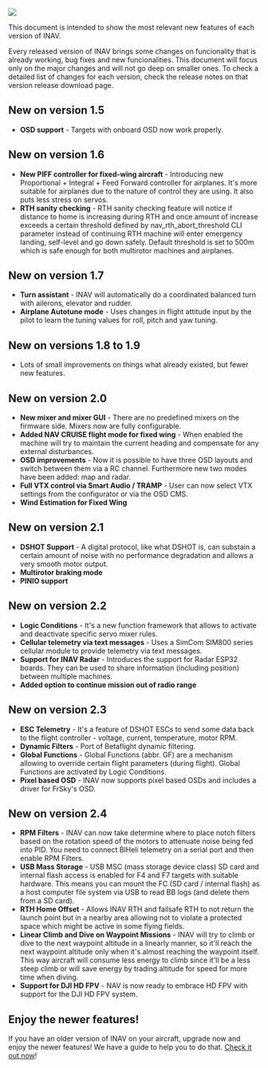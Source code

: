 ![](http://static.rcgroups.net/forums/attachments/6/1/0/3/7/6/a9088858-102-inav.png)

This document is intended to show the most relevant new features of each version of INAV.

Every released version of INAV brings some changes on funcionality that is already working, bug fixes and new funcionalities. This document will focus only on the major changes and will not go deep on smaller ones. To check a detailed list of changes for each version, check the release notes on that version release download page.

## New on version 1.5
* **OSD support** - Targets with onboard OSD now work properly.

## New on version 1.6
* **New PIFF controller for fixed-wing aircraft** - Introducing new Proportional + Integral + Feed Forward controller for airplanes. It's more suitable for airplanes due to the nature of control they are using. It also puts less stress on servos.
* **RTH sanity checking** - RTH sanity checking feature will notice if distance to home is increasing during RTH and once amount of increase exceeds a certain threshold defined by nav_rth_abort_threshold CLI parameter instead of continuing RTH machine will enter emergency landing, self-level and go down safely. Default threshold is set to 500m which is safe enough for both multirotor machines and airplanes.

## New on version 1.7
* **Turn assistant** - INAV will automatically do a coordinated balanced turn with ailerons, elevator and rudder.
* **Airplane Autotune mode** - Uses changes in flight attitude input by the pilot to learn the tuning values for roll, pitch and yaw tuning.

## New on versions 1.8 to 1.9
* Lots of small improvements on things what already existed, but fewer new features.

## New on version 2.0
* **New mixer and mixer GUI** - There are no predefined mixers on the firmware side. Mixers now are fully configurable.
* **Added NAV CRUISE flight mode for fixed wing** - When enabled the machine will try to maintain the current heading and compensate for any external disturbances.
* **OSD improvements** - Now it is possible to have three OSD layouts and switch between them via a RC channel. Furthermore new two modes have been added: map and radar.
* **Full VTX control via Smart Audio / TRAMP** - User can now select VTX settings from the configurator or via the OSD CMS. 
* **Wind Estimation for Fixed Wing**

## New on version 2.1
* **DSHOT Support** - A digital protocol, like what DSHOT is, can substain a certain amount of noise with no performance degradation and allows a very smooth motor output.
* **Multirotor braking mode**
* **PINIO support**

## New on version 2.2
* **Logic Conditions** - It's a new function framework that allows to activate and deactivate specific servo mixer rules.
* **Cellular telemetry via text messages** - Uses a SimCom SIM800 series cellular module to provide telemetry via text messages.
* **Support for INAV Radar** - Introduces the support for Radar ESP32 boards. They can be used to share information (including position) between multiple machines.
* **Added option to continue mission out of radio range**

## New on version 2.3
* **ESC Telemetry** - It's a feature of DSHOT ESCs to send some data back to the flight controller - voltage, current, temperature, motor RPM.
* **Dynamic Filters** - Port of Betaflight dynamic filtering.
* **Global Functions** - Global Functions (abbr. GF) are a mechanism allowing to override certain flight parameters (during flight). Global Functions are activated by Logic Conditions.
* **Pixel based OSD** - INAV now supports pixel based OSDs and includes a driver for FrSky's OSD.

## New on version 2.4

* **RPM Filters** - INAV can now take determine where to place notch filters based on the rotation speed of the motors to attenuate noise being fed into PID. You need to connect BlHeli telemetry on a serial port and then enable RPM Filters.
* **USB Mass Storage** - USB MSC (mass storage device class) SD card and internal flash access is enabled for F4 and F7 targets with suitable hardware. This means you can mount the FC (SD card / internal flash) as a host computer file system via USB to read BB logs (and delete them from a SD card).
* **RTH Home Offset** - Allows INAV RTH and failsafe RTH to not return the launch point but in a nearby area allowing not to violate a protected space which might be active in some flying fields.
* **Linear Climb and Dive on Waypoint Missions** - INAV will try to climb or dive to the next waypoint altitude in a linearly manner, so it'll reach the next waypoint altitude only when it's almost reaching the waypoint itself. This way aircraft will consume less energy to climb since it'll be a less steep climb or will save energy by trading altitude for speed for more time when diving.
* **Support for DJI HD FPV** - NAV is now ready to embrace HD FPV with support for the DJI HD FPV system.

## Enjoy the newer features!

If you have an older version of INAV on your aircraft, upgrade now and enjoy the newer features! We have a guide to help you to do that. [Check it out now](/iNavFlight/inav/wiki/Upgrading-from-an-older-version-of-INAV-to-the-current-version)!